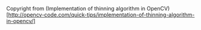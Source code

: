 Copyright from (Implementation of thinning algorithm in OpenCV)[http://opencv-code.com/quick-tips/implementation-of-thinning-algorithm-in-opencv/]